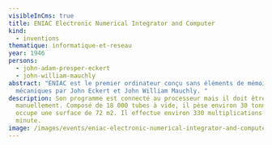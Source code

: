 ```yaml
---
visibleInCms: true
title: ENIAC Electronic Numerical Integrator and Computer
kind:
  - inventions
thematique: informatique-et-reseau
year: 1946
persons:
  - john-adam-presper-eckert
  - john-william-mauchly
abstract: "ENIAC est le premier ordinateur conçu sans éléments de mémoire
  mécaniques par John Eckert et John William Mauchly. "
description: Son programme est connecté au processeur mais il doit être modifié
  manuellement. Composé de 18 000 tubes à vide, il pèse environ 30 tonnes et
  occupe une surface de 72 m2. Il effectue environ 330 multiplications par
  minute.
image: /images/events/eniac-electronic-numerical-integrator-and-computer.jpeg
---
```

